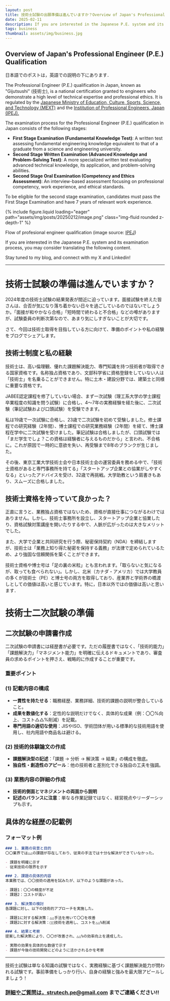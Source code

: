 ```yaml
---
layout: post
title: 技術士試験の出願準備は進んでいますか？Overview of Japan's Professional Engineer (P.E.) Qualification
date: 2025-02-11
description: If you are interested in the Japanese P.E. system and its examination process, this post could be for you.
tags: business
thumbnail: assets/img/business.jpg
---
```


## Overview of Japan's Professional Engineer (P.E.) Qualification

日本語でのポストは，英語での説明の下にあります．

The Professional Engineer (P.E.) qualification in Japan, known as "Gijutsushi" (技術士), is a national certification granted to engineers who demonstrate a high level of technical expertise and professional ethics. It is regulated by the [Japanese Ministry of Education, Culture, Sports, Science, and Technology (MEXT)](https://www.mext.go.jp/english/) and the [Institution of Professional Engineers, Japan (IPEJ).](https://www.engineer.or.jp/sub09/)

The examination process for the Professional Engineer (P.E.) qualification in Japan consists of the following stages:

- **First Stage Examination (Fundamental Knowledge Test)**: A written test assessing fundamental engineering knowledge equivalent to that of a graduate from a science and engineering university.
- **Second Stage Written Examination (Advanced Knowledge and Problem-Solving Test)**: A more specialized written test evaluating advanced technical knowledge, its application, and problem-solving abilities.
- **Second Stage Oral Examination (Competency and Ethics Assessment)**: An interview-based assessment focusing on professional competency, work experience, and ethical standards.

To be eligible for the second stage examination, candidates must pass the First Stage Examination and have 7 years of relevant work experience.

<div class="row mt-3">
    <div class="col-sm mt-3 mt-md-0">
        {% include figure.liquid loading="eager" path="assets/img/posts/20250212/image.png" class="img-fluid rounded z-depth-1" %}
    </div>
</div>

Flow of profesional engineer qualification (image source: [IPEJ](https://www.google.com.hk/url?sa=i&url=https%3A%2F%2Fwww.engineer.or.jp%2Fc_topics%2F000%2F000345.html&psig=AOvVaw2MkU3hrDGWbq2ao1sz2Gfb&ust=1739453667278000&source=images&cd=vfe&opi=89978449&ved=0CBcQjhxqFwoTCLjqs4KgvosDFQAAAAAdAAAAABAE))

If you are interested in the Japanese P.E. system and its examination process, you may consider translating the following content.

Stay tuned to my blog, and connect with my X and Linkedin!

---

# 技術士試験の準備は進んでいますか？

2024年度の技術士試験の結果発表が間近に迫っています。面接試験を終えた皆さんは、合否が気になり落ち着かない日々を過ごしているのではないでしょうか。「面接が和やかなら合格」「短時間で終わると不合格」などの噂がありますが、試験委員の判断次第なので、あまり気にしすぎないことが大切です。

さて、今回は技術士取得を目指している方に向けて、準備のポイントや私の経験をブログでシェアします。

## 技術士制度と私の経験

技術士は、高い倫理観、優れた課題解決能力、専門知識を持つ技術者が取得できる国家資格です。名称独占資格であり、文部科学省に資格登録をしていない人は「技術士」を名乗ることができません。特に土木・建設分野では、建築士と同様に重要な資格です。

JABEE認定課程を修了していない場合、まず一次試験（理工系大学の学士課程卒業程度の知識を問う試験）に合格し、4〜7年の実務経験を経た後に、二次試験（筆記試験および口頭試験）を受験できます。

私は19歳で一次試験に合格し、23歳で二次試験を初めて受験しました。修士課程での研究経験（2年間）、博士課程での研究業務経験（2年間）を経て、博士課程在学中に二次試験を受けました。筆記試験は合格しましたが、口頭試験では「まだ学生でしょ？この資格は経験者に与えるものだから」と言われ、不合格に。これが原因で一時的に意欲を失い、再受験まで8年のブランクが生じました。

その後、東京工業大学技術士会や日本技術士会の運営委員を務める中で、「技術士資格があると専門事務所を持てる」「スタートアップ企業との協業がしやすくなる」といったアドバイスを受け、32歳で再挑戦。大学助教という肩書きもあり、スムーズに合格しました。

## 技術士資格を持っていて良かった？

正直に言うと、業務独占資格ではないため、資格が直接仕事につながるわけではありません。しかし、技術士事務所を設立し、スタートアップ企業と協業したり、資格試験対策講座を開いたりする中で、人脈が広がったのは大きなメリットでした。

また、大学で企業と共同研究を行う際、秘密保持契約（NDA）を締結しますが、技術士は「業務上知り得た秘密を保持する義務」が法律で定められているため、より強固な信頼関係を築くことができます。

技術士資格や博士号は「足の裏の米粒」とも言われます。「取らないと気になるが、取っても食べられない」。しかし、北米（カナダ・アメリカ）では大学教員の多くが技術士（PE）と博士号の両方を取得しており、産業界と学術界の橋渡しとしての価値は高いと感じています。特に，日本以外ではの価値は高いと思います．

# 技術士二次試験の準備

## 二次試験の申請書作成

二次試験の申請書には経歴書が必要です。ただの履歴書ではなく、「技術的能力」「課題解決力」「マネジメント能力」を明確に伝えるドキュメントであり、審査員の求めるポイントを押さえ、戦略的に作成することが重要です。

### 重要ポイント

### (1) 記載内容の構成

- **一貫性を持たせる**：職務経歴、業務詳細、技術的課題の説明が整合していること。
- **成果を数値化する**：定性的な説明だけでなく、具体的な成果（例：〇〇%向上、コスト△△%削減）を記載。
- **専門用語の適切な使用**：JISやISO、学術団体が用いる標準的な技術用語を使用し、社内用語や商品名は避ける。

### (2) 技術的体験論文の作成

- **課題解決型の記述**：「課題 → 分析 → 解決策 → 結果」の構成を徹底。
- **独自性・創造性のアピール**：他の技術者と差別化できる独自の工夫を強調。

### (3) 業務内容の詳細の作成

- **技術的側面とマネジメントの両面から説明**
- **記述のバランスに注意**：単なる作業記録ではなく、経営視点やリーダーシップも示す。

## 具体的な経歴の記載例

### フォーマット例

```markdown
### 1. 業務の背景と目的
〇〇業界では△△の課題が存在しており、従来の手法では十分な解決ができていなかった。

- 課題を明確に示す
- 従来技術の限界を示す

### 2. 課題の具体的内容
本業務では、〇〇技術の適用を試みたが、以下のような課題があった。

- 課題1：〇〇の精度が不足
- 課題2：コストが高い

### 3. 解決策の検討
各課題に対し、以下の技術的アプローチを実施した。

- 課題1に対する解決策：△△手法を用いて〇〇を改善
- 課題2に対する解決策：□□技術を適用し、コストを△△%削減

### 4. 結果と考察
提案した解決策により、〇〇が改善され、△△%の効率向上を達成した。

- 実際の効果を具体的な数値で示す
- 課題が今後の技術開発にどのように活かされるかを考察

```

---

技術士試験は単なる知識の試験ではなく、実務経験に基づく課題解決能力が問われる試験です。事前準備をしっかり行い、自身の経験と強みを最大限アピールしましょう！

### [詳細やご質問は，strutech.pe@gmail.com](mailto:詳細は，strutech.pe@gmail.com) までご連絡ください!!
